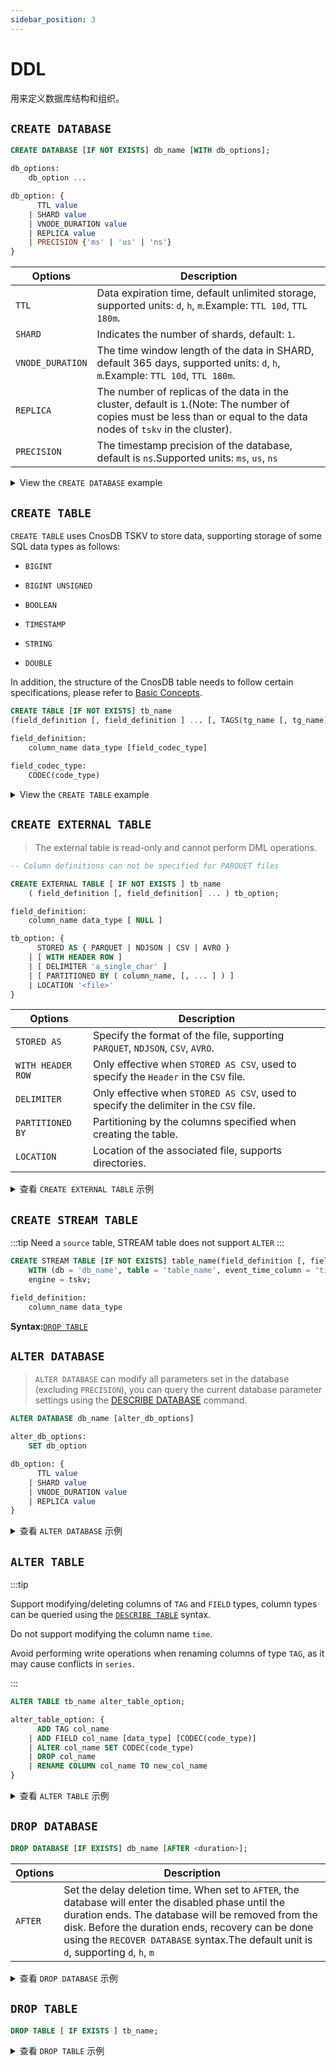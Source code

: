 ```yaml
---
sidebar_position: 3
---
```


# DDL

用来定义数据库结构和组织。

## `CREATE DATABASE`

```sql
CREATE DATABASE [IF NOT EXISTS] db_name [WITH db_options];

db_options:
    db_option ...

db_option: {
      TTL value
    | SHARD value
    | VNODE_DURATION value
    | REPLICA value
    | PRECISION {'ms' | 'us' | 'ns'}
}
```

| Options          | Description                                                                                                                                                                                                                              |
| ---------------- | ---------------------------------------------------------------------------------------------------------------------------------------------------------------------------------------------------------------------------------------- |
| `TTL`            | Data expiration time, default unlimited storage, supported units: `d`, `h`, `m`.Example: `TTL 10d`, `TTL 180m`.                                                          |
| `SHARD`          | Indicates the number of shards, default: `1`.                                                                                                                                                            |
| `VNODE_DURATION` | The time window length of the data in SHARD, default 365 days, supported units: `d`, `h`, `m`.Example: `TTL 10d`, `TTL 180m`.                                            |
| `REPLICA`        | The number of replicas of the data in the cluster, default is `1`.(Note: The number of copies must be less than or equal to the data nodes of `tskv` in the cluster). |
| `PRECISION`      | The timestamp precision of the database, default is `ns`.Supported units: `ms`, `us`, `ns`                                                                                                               |

<details>
  <summary>View the <code>CREATE DATABASE</code> example</summary>

**Create a database, and retain the policy as unlimited length.**

```sql
CREATE DATABASE oceanic_station;
```

**Create a database, set the expiration time to 180 days, and each time window to 7 days.**

> For data expiration policy, please refer to [Sharding Rules](../concept_design/arch#data_management)

```sql
CREATE DATABASE oceanic_station WITH TTL '180d' SHARD 1 VNODE_DURATION '7d';
```

**Set the Vnode replication factor quantity.**

```sql
CREATE DATABASE oceanic_station WITH SHARD 2;
```

**Set the timestamp precision.**

> The time precision can only be specified when creating the database and cannot be changed afterwards.

```sql
CREATE DATABASE oceanic_station WITH PRECISION 'ms';
```

</details>

## `CREATE TABLE`

`CREATE TABLE` uses CnosDB TSKV to store data, supporting storage of some SQL data types as follows:

- `BIGINT`

- `BIGINT UNSIGNED`

- `BOOLEAN`

- `TIMESTAMP`

- `STRING`

- `DOUBLE`

In addition, the structure of the CnosDB table needs to follow certain specifications, please refer to [Basic Concepts](../concept_design/basic_concent).

```sql
CREATE TABLE [IF NOT EXISTS] tb_name
(field_definition [, field_definition ] ... [, TAGS(tg_name [, tg_name] ...)]);

field_definition:
    column_name data_type [field_codec_type]
    
field_codec_type:
    CODEC(code_type)
```

<details>
  <summary>View the <code>CREATE TABLE</code> example</summary>

**Create a table.**

创建表时 `time` 字段可以省略。

```sql
CREATE TABLE air(
	visibility DOUBLE,
	temperature DOUBLE,
	pressure DOUBLE,
	TAGS(station)
);
```

**创建一个表，并指定压缩算法。**

指定 `visibility` 的压缩算法为 `QUANTILE`，`temperature` 不压缩，`pressure` 使用默认压缩算法。

不同的数据类型可以指定不同的压缩算法，支持列表请参考 [压缩算法](../concept_design/compress)

```sql
CREATE TABLE air(
	visibility DOUBLE CODEC(QUANTILE),
	temperature DOUBLE CODEC(NULL),
	pressure DOUBLE,
	TAGS(station)
);
```

如果需要对创建之后的表进行其他操作，请参考 [`INSERT`](dml#insert)、 [`ALTER TABLE`](#alter-table)、[`DROP TABLE`](#drop-table)。

</details>

## `CREATE EXTERNAL TABLE`

> The external table is read-only and cannot perform DML operations.

```sql
-- Column definitions can not be specified for PARQUET files

CREATE EXTERNAL TABLE [ IF NOT EXISTS ] tb_name 
    ( field_definition [, field_definition] ... ) tb_option;

field_definition:
    column_name data_type [ NULL ]

tb_option: {
      STORED AS { PARQUET | NDJSON | CSV | AVRO }
    | [ WITH HEADER ROW ]
    | [ DELIMITER 'a_single_char' ]
    | [ PARTITIONED BY ( column_name, [, ... ] ) ]
    | LOCATION '<file>'
}
```

| Options           | Description                                                                                           |
| ----------------- | ----------------------------------------------------------------------------------------------------- |
| `STORED AS`       | Specify the format of the file, supporting `PARQUET`, `NDJSON`, `CSV`, `AVRO`.        |
| `WITH HEADER ROW` | Only effective when `STORED AS CSV`, used to specify the `Header` in the `CSV` file.  |
| `DELIMITER`       | Only effective when `STORED AS CSV`, used to specify the delimiter in the `CSV` file. |
| `PARTITIONED BY`  | Partitioning by the columns specified when creating the table.                        |
| `LOCATION`        | Location of the associated file, supports directories.                                |

<details>
  <summary>查看 <code>CREATE EXTERNAL TABLE</code> 示例</summary>

**创建一个外部表，并指定一个本地 `CSV` 文件。**

创建外部表可以使用所有 [数据类型](data_type) （不包括 `INTERVAL` 等一些特殊类型）中的类型，且不受 CnosDB 固有模型的约束。

```sql
CREATE EXTERNAL TABLE cpu (
     cpu_hz  DECIMAL(10,6) NOT NULL,
     temp  DOUBLE NOT NULL,
     version_num  BIGINT NOT NULL,
     is_old  BOOLEAN NOT NULL,
     weight  DECIMAL(12,7) NOT NULL
)
STORED AS CSV
WITH HEADER ROW
LOCATION 'tests/data/csv/cpu.csv';
```

</details>

## `CREATE STREAM TABLE `

:::tip
Need a `source` table, STREAM table does not support `ALTER`
:::

```sql
CREATE STREAM TABLE [IF NOT EXISTS] table_name(field_definition [, field_definition] ...)
    WITH (db = 'db_name', table = 'table_name', event_time_column = 'time_column')
    engine = tskv;

field_definition: 
    column_name data_type
```

**Syntax:**[`DROP TABLE`](#drop-table)

## `ALTER DATABASE`

> `ALTER DATABASE` can modify all parameters set in the database (excluding `PRECISION`), you can query the current database parameter settings using the [DESCRIBE DATABASE](dql#describe) command.

```sql
ALTER DATABASE db_name [alter_db_options]

alter_db_options:
    SET db_option

db_option: {
      TTL value
    | SHARD value
    | VNODE_DURATION value
    | REPLICA value
}
```

<details>
  <summary>查看 <code>ALTER DATABASE</code> 示例</summary>

**修改 `TTL`。**

```sql
ALTER DATABASE oceanic_station SET TTL '30d';
```

\*\*修改 `VNODE_DURATION` \*\*。

修改 `VNODE_DURATION` 不会对已有的 Vnode 造成影响。

```
ALTER DATABASE oceanic_station SET VNODE_DURATION '7d';
```

</details>

## `ALTER TABLE`

:::tip

Support modifying/deleting columns of `TAG` and `FIELD` types, column types can be queried using the [`DESCRIBE TABLE`](dql.md#describe) syntax.

Do not support modifying the column name `time`.

Avoid performing write operations when renaming columns of type `TAG`, as it may cause conflicts in `series`.

:::

```sql
ALTER TABLE tb_name alter_table_option;

alter_table_option: {
      ADD TAG col_name
    | ADD FIELD col_name [data_type] [CODEC(code_type)]
    | ALTER col_name SET CODEC(code_type)
    | DROP col_name
    | RENAME COLUMN col_name TO new_col_name
}
```

<details>
  <summary>查看 <code>ALTER TABLE</code> 示例</summary>

**添加一个 `TAG` 类型的列。**

```sql
ALTER TABLE air ADD TAG height;
```

**添加一个 `FIELD` 类型的列，并指定压缩算法。**

```sql
ALTER TABLE air ADD FIELD humidity DOUBLE CODEC(DEFAULT);
```

**修改 `humidity` 的压缩算法为 `QUANTILE`。**

```sql
ALTER TABLE air ALTER humidity SET CODEC(QUANTILE);
```

**删除 `humidity`。**

```sql
ALTER TABLE air DROP humidity;
```

**重命名列名。**

```sql
ALTER TABLE air RENAME COLUMN height to height_v2;
```

</details>

## `DROP DATABASE`

```sql
DROP DATABASE [IF EXISTS] db_name [AFTER <duration>];
```

| Options | Description                                                                                                                                                                                                                                                                                                                                                            |
| ------- | ---------------------------------------------------------------------------------------------------------------------------------------------------------------------------------------------------------------------------------------------------------------------------------------------------------------------------------------------------------------------- |
| `AFTER` | Set the delay deletion time. When set to `AFTER`, the database will enter the disabled phase until the duration ends. The database will be removed from the disk. Before the duration ends, recovery can be done using the `RECOVER DATABASE` syntax.The default unit is `d`, supporting `d`, `h`, `m` |

<details>
  <summary>查看 <code>DROP DATABASE</code> 示例</summary>

**删除数据库，且数据库会被立即删除。**

```sql
DROP DATABASE oceanic_station;
```

**删除数据库，并设置数据库在 3 天后被删除。**

```sql
DROP DATABASE oceanic_station AFTER '3';
```

**撤回删除数据库**

在数据库没有在被真正删除之前，即在 `AFTER` 持续时间结束之前，删除操作可以撤回。

```sql
RECOVER DATABASE oceanic_station;
```

</details>

## `DROP TABLE`

```sql
DROP TABLE [ IF EXISTS ] tb_name;
```

<details>
  <summary>查看 <code>DROP TABLE</code> 示例</summary>

```sql
DROP TABLE air;
```

</details>
